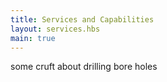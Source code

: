 ```yaml
---
title: Services and Capabilities
layout: services.hbs
main: true
---
```


some cruft about drilling bore holes

